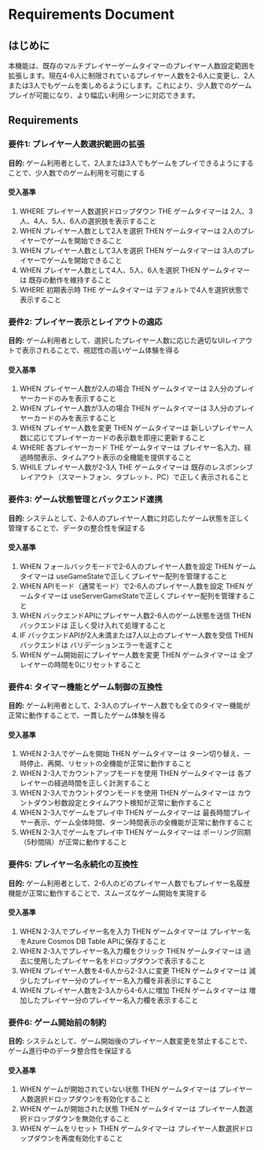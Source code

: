 # Requirements Document

## はじめに

本機能は、既存のマルチプレイヤーゲームタイマーのプレイヤー人数設定範囲を拡張します。現在4-6人に制限されているプレイヤー人数を2-6人に変更し、2人または3人でもゲームを楽しめるようにします。これにより、少人数でのゲームプレイが可能になり、より幅広い利用シーンに対応できます。

## Requirements

### 要件1: プレイヤー人数選択範囲の拡張
**目的:** ゲーム利用者として、2人または3人でもゲームをプレイできるようにすることで、少人数でのゲーム利用を可能にする

#### 受入基準
1. WHERE プレイヤー人数選択ドロップダウン THE ゲームタイマーは 2人、3人、4人、5人、6人の選択肢を表示すること
2. WHEN プレイヤー人数として2人を選択 THEN ゲームタイマーは 2人のプレイヤーでゲームを開始できること
3. WHEN プレイヤー人数として3人を選択 THEN ゲームタイマーは 3人のプレイヤーでゲームを開始できること
4. WHEN プレイヤー人数として4人、5人、6人を選択 THEN ゲームタイマーは 既存の動作を維持すること
5. WHERE 初期表示時 THE ゲームタイマーは デフォルトで4人を選択状態で表示すること

### 要件2: プレイヤー表示とレイアウトの適応
**目的:** ゲーム利用者として、選択したプレイヤー人数に応じた適切なUIレイアウトで表示されることで、視認性の高いゲーム体験を得る

#### 受入基準
1. WHEN プレイヤー人数が2人の場合 THEN ゲームタイマーは 2人分のプレイヤーカードのみを表示すること
2. WHEN プレイヤー人数が3人の場合 THEN ゲームタイマーは 3人分のプレイヤーカードのみを表示すること
3. WHEN プレイヤー人数を変更 THEN ゲームタイマーは 新しいプレイヤー人数に応じてプレイヤーカードの表示数を即座に更新すること
4. WHERE 各プレイヤーカード THE ゲームタイマーは プレイヤー名入力、経過時間表示、タイムアウト表示の全機能を提供すること
5. WHILE プレイヤー人数が2-3人 THE ゲームタイマーは 既存のレスポンシブレイアウト（スマートフォン、タブレット、PC）で正しく表示されること

### 要件3: ゲーム状態管理とバックエンド連携
**目的:** システムとして、2-6人のプレイヤー人数に対応したゲーム状態を正しく管理することで、データの整合性を保証する

#### 受入基準
1. WHEN フォールバックモードで2-6人のプレイヤー人数を設定 THEN ゲームタイマーは useGameStateで正しくプレイヤー配列を管理すること
2. WHEN APIモード（通常モード）で2-6人のプレイヤー人数を設定 THEN ゲームタイマーは useServerGameStateで正しくプレイヤー配列を管理すること
3. WHEN バックエンドAPIにプレイヤー人数2-6人のゲーム状態を送信 THEN バックエンドは 正しく受け入れて処理すること
4. IF バックエンドAPIが2人未満または7人以上のプレイヤー人数を受信 THEN バックエンドは バリデーションエラーを返すこと
5. WHEN ゲーム開始前にプレイヤー人数を変更 THEN ゲームタイマーは 全プレイヤーの時間を0にリセットすること

### 要件4: タイマー機能とゲーム制御の互換性
**目的:** ゲーム利用者として、2-3人のプレイヤー人数でも全てのタイマー機能が正常に動作することで、一貫したゲーム体験を得る

#### 受入基準
1. WHEN 2-3人でゲームを開始 THEN ゲームタイマーは ターン切り替え、一時停止、再開、リセットの全機能が正常に動作すること
2. WHEN 2-3人でカウントアップモードを使用 THEN ゲームタイマーは 各プレイヤーの経過時間を正しく計測すること
3. WHEN 2-3人でカウントダウンモードを使用 THEN ゲームタイマーは カウントダウン秒数設定とタイムアウト検知が正常に動作すること
4. WHEN 2-3人でゲームをプレイ中 THEN ゲームタイマーは 最長時間プレイヤー表示、ゲーム全体時間、ターン時間表示の全機能が正常に動作すること
5. WHEN 2-3人でゲームをプレイ中 THEN ゲームタイマーは ポーリング同期（5秒間隔）が正常に動作すること

### 要件5: プレイヤー名永続化の互換性
**目的:** ゲーム利用者として、2-6人のどのプレイヤー人数でもプレイヤー名履歴機能が正常に動作することで、スムーズなゲーム開始を実現する

#### 受入基準
1. WHEN 2-3人でプレイヤー名を入力 THEN ゲームタイマーは プレイヤー名をAzure Cosmos DB Table APIに保存すること
2. WHEN 2-3人でプレイヤー名入力欄をクリック THEN ゲームタイマーは 過去に使用したプレイヤー名をドロップダウンで表示すること
3. WHEN プレイヤー人数を4-6人から2-3人に変更 THEN ゲームタイマーは 減少したプレイヤー分のプレイヤー名入力欄を非表示にすること
4. WHEN プレイヤー人数を2-3人から4-6人に増加 THEN ゲームタイマーは 増加したプレイヤー分のプレイヤー名入力欄を表示すること

### 要件6: ゲーム開始前の制約
**目的:** システムとして、ゲーム開始後のプレイヤー人数変更を禁止することで、ゲーム進行中のデータ整合性を保証する

#### 受入基準
1. WHEN ゲームが開始されていない状態 THEN ゲームタイマーは プレイヤー人数選択ドロップダウンを有効化すること
2. WHEN ゲームが開始された状態 THEN ゲームタイマーは プレイヤー人数選択ドロップダウンを無効化すること
3. WHEN ゲームをリセット THEN ゲームタイマーは プレイヤー人数選択ドロップダウンを再度有効化すること
